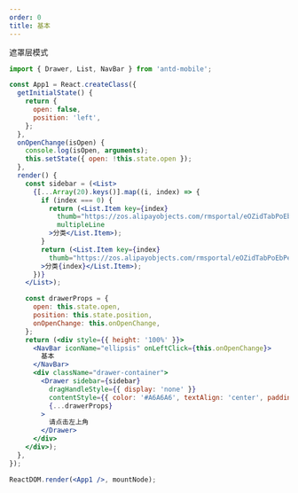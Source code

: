 ```yaml
---
order: 0
title: 基本
---
```


遮罩层模式


````jsx
import { Drawer, List, NavBar } from 'antd-mobile';

const App1 = React.createClass({
  getInitialState() {
    return {
      open: false,
      position: 'left',
    };
  },
  onOpenChange(isOpen) {
    console.log(isOpen, arguments);
    this.setState({ open: !this.state.open });
  },
  render() {
    const sidebar = (<List>
      {[...Array(20).keys()].map((i, index) => {
        if (index === 0) {
          return (<List.Item key={index}
            thumb="https://zos.alipayobjects.com/rmsportal/eOZidTabPoEbPeU.png"
            multipleLine
          >分类</List.Item>);
        }
        return (<List.Item key={index}
          thumb="https://zos.alipayobjects.com/rmsportal/eOZidTabPoEbPeU.png"
        >分类{index}</List.Item>);
      })}
    </List>);

    const drawerProps = {
      open: this.state.open,
      position: this.state.position,
      onOpenChange: this.onOpenChange,
    };
    return (<div style={{ height: '100%' }}>
      <NavBar iconName="ellipsis" onLeftClick={this.onOpenChange}>
        基本
      </NavBar>
      <div className="drawer-container">
        <Drawer sidebar={sidebar}
          dragHandleStyle={{ display: 'none' }}
          contentStyle={{ color: '#A6A6A6', textAlign: 'center', paddingTop: 42 }}
          {...drawerProps}
        >
          请点击左上角
        </Drawer>
      </div>
    </div>);
  },
});

ReactDOM.render(<App1 />, mountNode);
````

<style>
.drawer-container {
  position: relative;
  height: 100%;
}
.am-drawer {
  overflow: auto;
}
.am-drawer-sidebar {
  max-width: 260px;
  background-color: #fff;
  overflow: auto;
}
.am-drawer-sidebar .am-list {
  padding: 0;
}
</style>
